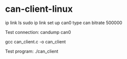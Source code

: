 # can-client-linux

ip link ls
sudo ip link set up can0 type can bitrate 500000

Test connection:
candump can0

gcc can_client.c -o can_client

Test program:
./can_client
